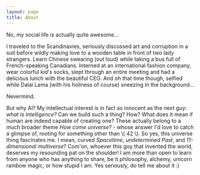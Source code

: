 ```yaml
---
layout: page
title: About
---
```


No, my social life is actually quite awesome...

I traveled to the Scandinavies, seriously discussed art and corruption in a suit before wildly making love to a wooden table in front of two lady strangers. Learn Chinese swearing (out loud) while taking a bus full of French-speaking Canadians. Interned at an international fashion company, wear colorful kid's socks, slept through an entire meeting and had a delicious lunch with the beautiful CEO. And oh that time though, selfied while Dalai Lama (with his holiness of course) sneezing in the background...

Nevermind.

But why AI? My intellectual interest is in fact as innocent as the next guy: _what is intelligence?_ Can we build such a thing? How? What does it mean if human are indeed capable of creating one? These actually belong to a much broader theme _How come universe?_ - whose answer I'd love to catch a glimpse of, rooting for something other than \\( 42 \\). So yes, this universe thing fascinates me. I mean, curved _Spacetime_, _undetermined Past_, and _11-dimensional multiverse_? Com'on, whoever this guy that invented the world, deserves my resounding pat on the shoulder! I am more than open to learn from anyone who has anything to share, be it philosophy, alchemy, unicorn rainbow magic, or how stupid I am. Yes seriously, do tell me about it :)